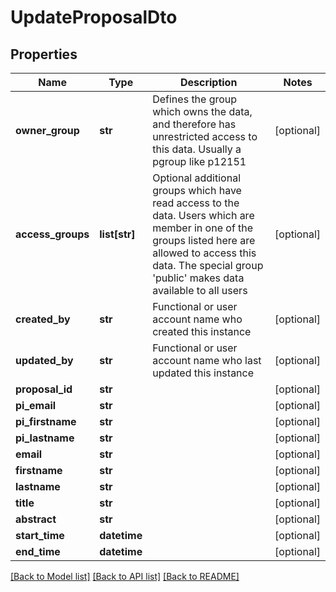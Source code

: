 # UpdateProposalDto

## Properties
Name | Type | Description | Notes
------------ | ------------- | ------------- | -------------
**owner_group** | **str** | Defines the group which owns the data, and therefore has unrestricted access to this data. Usually a pgroup like p12151 | [optional] 
**access_groups** | **list[str]** | Optional additional groups which have read access to the data. Users which are member in one of the groups listed here are allowed to access this data. The special group &#39;public&#39; makes data available to all users | [optional] 
**created_by** | **str** | Functional or user account name who created this instance | [optional] 
**updated_by** | **str** | Functional or user account name who last updated this instance | [optional] 
**proposal_id** | **str** |  | [optional] 
**pi_email** | **str** |  | [optional] 
**pi_firstname** | **str** |  | [optional] 
**pi_lastname** | **str** |  | [optional] 
**email** | **str** |  | [optional] 
**firstname** | **str** |  | [optional] 
**lastname** | **str** |  | [optional] 
**title** | **str** |  | [optional] 
**abstract** | **str** |  | [optional] 
**start_time** | **datetime** |  | [optional] 
**end_time** | **datetime** |  | [optional] 

[[Back to Model list]](../README.md#documentation-for-models) [[Back to API list]](../README.md#documentation-for-api-endpoints) [[Back to README]](../README.md)


